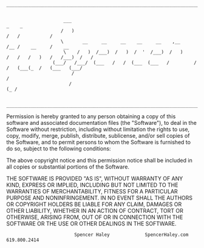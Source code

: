                  _____________________________________________________________________________________________
                 
                             
                         ___                                                _    _                      
                        /   )                                               /   /           /            
                        \       __     __     __    __     __    ,__       /__ /    __     /    __   
                         \    /   )  /___)  /   )  /  '  /___)  /   )     /   /   /   )   /   /___)  /   /
                     (___/   /___/  (___   /   /  (___  (___   /         /   /   (___(_  /   (___   (___/
                            /                                                                          /  
                           /                                                                       (_ /   
                           
                 _____________________________________________________________________________________________

                                                                                                                                                                                                                                                                                                                                                                                                                      

Permission is hereby granted to any person obtaining a copy of this software and associated documentation files (the
"Software"), to deal in the Software without restriction, including without limitation the rights to use, copy, modify, merge, publish, distribute, sublicense, and/or sell copies of the Software, and to permit persons to whom the Software is furnished to do so, subject to the following conditions:

The above copyright notice and this permission notice shall be included in all copies or substantial portions of the Software.

THE SOFTWARE IS PROVIDED "AS IS", WITHOUT WARRANTY OF ANY KIND, EXPRESS OR IMPLIED, INCLUDING BUT NOT LIMITED TO THE WARRANTIES OF MERCHANTABILITY, FITNESS FOR A PARTICULAR PURPOSE AND NONINFRINGEMENT. IN NO EVENT SHALL THE AUTHORS OR COPYRIGHT HOLDERS BE LIABLE FOR ANY CLAIM, DAMAGES OR OTHER LIABILITY, WHETHER IN AN ACTION OF CONTRACT, TORT OR OTHERWISE, ARISING FROM, OUT OF OR IN CONNECTION WITH THE SOFTWARE OR THE USE OR OTHER DEALINGS IN THE SOFTWARE.


                             Spencer Haley             SpencerHaley.com             619.800.2414

